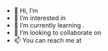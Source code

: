 - 👋 Hi, I’m 
- 👀 I’m interested in 
- 🌱 I’m currently learning .
- 💞️ I’m looking to collaborate on
- 📫 You can reach me at 

<!---
deanrrobson/deanrrobson is a ✨ special ✨ repository because its `README.md` (this file) appears on your GitHub profile.
You can click the Preview link to take a look at your changes.
--->
